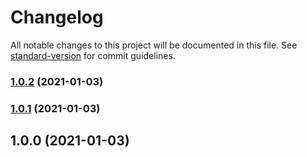 # Changelog

All notable changes to this project will be documented in this file. See [standard-version](https://github.com/conventional-changelog/standard-version) for commit guidelines.

### [1.0.2](https://github.com/luc-freyermuth/formula-functionizer/compare/v1.0.1...v1.0.2) (2021-01-03)

### [1.0.1](https://github.com/luc-freyermuth/formula-functionizer/compare/v1.0.0...v1.0.1) (2021-01-03)

## 1.0.0 (2021-01-03)
